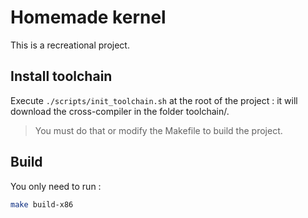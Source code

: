 # Homemade kernel

This is a recreational project.

## Install toolchain

Execute `./scripts/init_toolchain.sh` at the root of the project : it will download the cross-compiler in the folder toolchain/.

> You must do that or modify the Makefile to build the project.

## Build

You only need to run :

```sh
make build-x86
```
